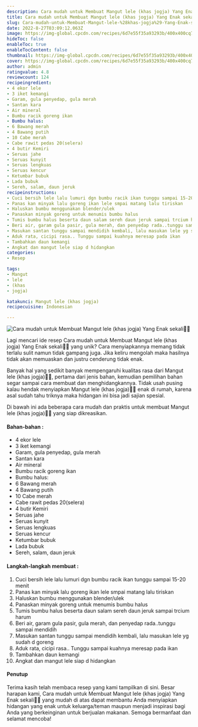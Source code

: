 ```yaml
---
description: Cara mudah untuk Membuat Mangut lele (khas jogja) Yang Enak sekali"
title: Cara mudah untuk Membuat Mangut lele (khas jogja) Yang Enak sekali
slug: Cara-mudah-untuk-Membuat-Mangut-lele-%28khas-jogja%29-Yang-Enak-sekali
date: 2022-8-27T03:09:12.063Z
image: https://img-global.cpcdn.com/recipes/6d7e55f35a93293b/400x400cq70/photo.jpg
hideToc: false
enableToc: true
enableTocContent: false
thumbnail: https://img-global.cpcdn.com/recipes/6d7e55f35a93293b/400x400cq70/photo.jpg
cover: https://img-global.cpcdn.com/recipes/6d7e55f35a93293b/400x400cq70/photo.jpg
author: admin
ratingvalue: 4.8
reviewcount: 124
recipeingredient:
- 4 ekor lele
- 3 iket kemangi
- Garam, gula penyedap, gula merah
- Santan kara
- Air mineral
- Bumbu racik goreng ikan
- Bumbu halus:
- 6 Bawang merah
- 4 Bawang putih
- 10 Cabe merah
- Cabe rawit pedas 20(selera)
- 4 butir Kemiri
- Seruas jahe
- Seruas kunyit
- Seruas lengkuas
- Seruas kencur
- Ketumbar bubuk
- Lada bubuk
- Sereh, salam, daun jeruk
recipeinstructions:
- Cuci bersih lele lalu lumuri dgn bumbu racik ikan tunggu sampai 15-20 menit
- Panas kan minyak lalu goreng ikan lele smpai matang lalu tiriskan
- Haluskan bumbu menggunakan blender/ulek
- Panaskan minyak goreng untuk menumis bumbu halus
- Tumis bumbu halus beserta daun salam sereh daun jeruk sampai trcium harum
- Beri air, garam gula pasir, gula merah, dan penyedap rada..tunggu sampai mendidih
- Masukan santan tunggu sampai mendidih kembali, lalu masukan lele yg sudah d goreng
- Aduk rata, cicipi rasa.. Tunggu sampai kuahnya meresap pada ikan
- Tambahkan daun kemangi
- Angkat dan mangut lele siap d hidangkan
categories:
- Resep

tags:
- Mangut
- lele
- (khas
- jogja)

katakunci: Mangut lele (khas jogja)
recipecuisine: Indonesian

---
```


![Cara mudah untuk Membuat Mangut lele (khas jogja) Yang Enak sekali👩‍🍳](https://img-global.cpcdn.com/recipes/6d7e55f35a93293b/400x400cq70/photo.jpg)

Lagi mencari ide resep Cara mudah untuk Membuat Mangut lele (khas jogja) Yang Enak sekali👩‍🍳 yang unik? Cara menyiapkannya memang tidak terlalu sulit namun tidak gampang juga. Jika keliru mengolah maka hasilnya tidak akan memuaskan dan justru cenderung tidak enak.

Banyak hal yang sedikit banyak mempengaruhi kualitas rasa dari Mangut lele (khas jogja)👩‍🍳, pertama dari jenis bahan, kemudian pemilihan bahan segar sampai cara membuat dan menghidangkannya. Tidak usah pusing kalau hendak menyiapkan Mangut lele (khas jogja)👩‍🍳 enak di rumah, karena asal sudah tahu triknya maka hidangan ini bisa jadi sajian spesial.

Di bawah ini ada beberapa cara mudah dan praktis untuk membuat Mangut lele (khas jogja)👩‍🍳 yang siap dikreasikan.

<!--inarticleads1-->

#### Bahan-bahan :

- 4 ekor lele
- 3 iket kemangi
- Garam, gula penyedap, gula merah
- Santan kara
- Air mineral
- Bumbu racik goreng ikan
- Bumbu halus:
- 6 Bawang merah
- 4 Bawang putih
- 10 Cabe merah
- Cabe rawit pedas 20(selera)
- 4 butir Kemiri
- Seruas jahe
- Seruas kunyit
- Seruas lengkuas
- Seruas kencur
- Ketumbar bubuk
- Lada bubuk
- Sereh, salam, daun jeruk

<!--inarticleads2-->

#### Langkah-langkah membuat :

1. Cuci bersih lele lalu lumuri dgn bumbu racik ikan tunggu sampai 15-20 menit
1. Panas kan minyak lalu goreng ikan lele smpai matang lalu tiriskan
1. Haluskan bumbu menggunakan blender/ulek
1. Panaskan minyak goreng untuk menumis bumbu halus
1. Tumis bumbu halus beserta daun salam sereh daun jeruk sampai trcium harum
1. Beri air, garam gula pasir, gula merah, dan penyedap rada..tunggu sampai mendidih
1. Masukan santan tunggu sampai mendidih kembali, lalu masukan lele yg sudah d goreng
1. Aduk rata, cicipi rasa.. Tunggu sampai kuahnya meresap pada ikan
1. Tambahkan daun kemangi
1. Angkat dan mangut lele siap d hidangkan

#### Penutup

Terima kasih telah membaca resep yang kami tampilkan di sini. Besar harapan kami, Cara mudah untuk Membuat Mangut lele (khas jogja) Yang Enak sekali👩‍🍳 yang mudah di atas dapat membantu Anda menyiapkan hidangan yang enak untuk keluarga/teman maupun menjadi inspirasi bagi Anda yang berkeinginan untuk berjualan makanan. Semoga bermanfaat dan selamat mencoba!
